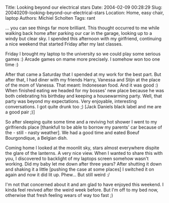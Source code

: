 Title: Looking beyond our electrical stars
Date: 2004-02-09 00:28:29
Slug: 20040209-looking-beyond-our-electrical-stars
Location: Home, easy chair, laptop
Authors: Michiel Scholten
Tags: rant

<p>... you can see things far more brilliant. This thought occurred to me while walking back home after parking our car in the garage, looking up to a windy but clear sky. I spended this afternoon with my girlfriend, continuing a nice weekend that started Friday after my last classes.</p>
<p>Friday I brought my laptop to the university so we could play some serious games :) Arcade games on mame more precisely. I somehow won too one time :)</p>
<p>After that came a Saturday that I spended at my work for the best part. But after that, I had diner with my friends Harry, Vanessa and Stijn at the place of the mom of Vanessa. That meant: Indonesean food. And it was good :) When finished eating we headed for my bosses' new place because he was both celebrating his birthday and keeping a housewarming party. Well, that party was beyond my expectations. Very enjoyable, interesting conversations. I got quite drunk too ;) [Jack Daniels black label and me are a good pair ;)]</p>
<p>So after sleeping quite some time and a reviving hot shower I went to my girlfriends place [thankfull to be able to borrow my parents' car because of the - still - nasty weather]. We had a good time and eated Boeuf Bourgondique, a Belgian dish.</p>
<p>Coming home I looked at the moonlit sky, stars almost everywhere dispite the glare of the lanterns. A very nice view. When I wanted to share this with you, I discovered to backlight of my laptops screen somehow wasn't working. Did my baby let me down after three years? After shutting it down and shaking it a little [pushing the case at some places] I switched it on again and now it did lit up. Phew... But still weird :/</p>
<p>I'm not that concerned about it and am glad to have enjoyed this weekend. I kinda feel revived after the weird week before. But I'm off to my bed now, otherwise that fresh feeling wears of way too fast ;)</p>